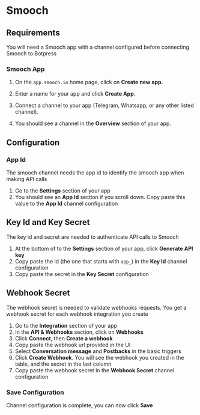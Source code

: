 # Smooch

## Requirements

You will need a Smooch app with a channel configured before connecting Smooch to Botpress

### Smooch App

1. On the `app.smooch.io` home page, click on **Create new app.**

2. Enter a name for your app and click **Create App**.

3. Connect a channel to your app (Telegram, Whatsapp, or any other listed channel).

4. You should see a channel in the **Overview** section of your app.

## Configuration

### App Id

The smooch channel needs the app id to identify the smooch app when making API calls

1. Go to the **Settings** section of your app
2. You should see an **App Id** section if you scroll down. Copy paste this value to the **App Id** channel configuration

## Key Id and Key Secret

The key id and secret are needed to authenticate API calls to Smooch

1. At the bottom of to the **Settings** section of your app, click **Generate API key**
2. Copy paste the id (the one that starts with `app_`) in the **Key Id** channel configuration
3. Copy paste the secret in the **Key Secret** configuration

## Webhook Secret

The webhook secret is needed to validate webhooks requests. You get a webhook secret for each webhook integration you create

1. Go to the **Integration** section of your app
2. In the **API & Webhooks** section, click on **Webhooks**
3. Click **Connect**, then **Create a webhook**
4. Copy paste the webhook url provided in the UI
5. Select **Conversation message** and **Postbacks** in the basic triggers
6. Click **Create Webhook**. You will see the webhook you created in the table, and the secret in the last column
7. Copy paste the webhook secret in the **Webhook Secret** channel configuration

### Save Configuration

Channel configuration is complete, you can now click **Save**
